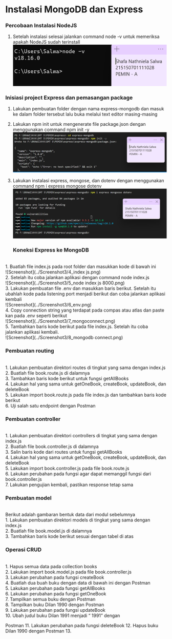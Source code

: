 # Instalasi MongoDB dan Express <br>
### Percobaan Instalasi NodeJS

1. Setelah instalasi selesai jalankan command node -v untuk memeriksa apakah NodeJS sudah terinstall <br>
  ![Screenshot](../Screenshot3/1_node_v.png) <br>
### Inisiasi project Express dan pemasangan package
1. Lakukan pembuatan folder dengan nama express-mongodb dan masuk ke dalam folder tersebut lalu buka melalui text editor masing-masing <br>

2. Lakukan npm init untuk mengenerate file package.json dengan menggunakan command npm init -y <br>
 ![Screenshot](../Screenshot3/2_npm_init-y.png) <br>
3. Lakukan instalasi express, mongose, dan dotenv dengan menggunakan command npm i express mongose dotenv <br>
 ![Screenshot](../Screenshot3/3_npm_express.png) <br>

   ### Koneksi Express ke MongoDB
<br>
   1. Buatlah file index.js pada root folder dan masukkan kode di bawah ini <br>
   ![Screenshot](../Screenshot3/4_index js.png)
    <br> 
   2. Setelah itu coba jalankan aplikasi dengan command node index.js <br>
    ![Screenshot](../Screenshot3/5_node index js 8000.png) <br>
   3. Lakukan pembuatan file .env dan masukkan baris berikut. Setelah itu ubahlah kode pada listening port menjadi berikut dan coba jalankan aplikasi kembali <br>
   ![Screenshot](../Screenshot3/6_env.png) 
  <br>
   4. Copy connection string yang terdapat pada compas atau atlas dan paste kan pada .env seperti berikut <br>
    ![Screenshot](../Screenshot3/7_mongoconnect.png) <br>
   5. Tambahkan baris kode berikut pada file index.js. Setelah itu coba jalankan aplikasi kembali. <br>
    ![Screenshot](../Screenshot3/8_mongodb connect.png) <br>

   ### Pembuatan routing
   <br>
   1. Lakukan pembuatan direktori routes di tingkat yang sama dengan index.js <br>
   2. Buatlah file book.route.js di dalamnya <br>
   3. Tambahkan baris kode berikut untuk fungsi getAllBooks<br>
   4. Lakukan hal yang sama untuk getOneBook, createBook, updateBook, dan deleteBook <br>
  5. Lakukan import book.route.js pada file index.js dan tambahkan baris kode berikut <br>
  6. Uji salah satu endpoint dengan Postman <br>

   ### Pembuatan controller
   <br>
   1. Lakukan pembuatan direktori controllers di tingkat yang sama dengan index.js <br>
   2. Buatlah file book.controller.js di dalamnya <br>
   3. Salin baris kode dari routes untuk fungsi getAllBooks <br>
   4. Lakukan hal yang sama untuk getOneBook, createBook, updateBook, dan deleteBook <br>
5. Lakukan import book.controller.js pada file book.route.js <br>
6. Lakukan perubahan pada fungsi agar dapat memanggil fungsi dari book.controller.js <br>
7. Lakukan pengujian kembali, pastikan response tetap sama <br>

   ### Pembuatan model
   <br>
   Berikut adalah gambaran bentuk data dari modul sebelumnya <br>
   1. Lakukan pembuatan direktori models di tingkat yang sama dengan index.js <br>
   2. Buatlah file book.model.js di dalamnya <br>
   3. Tambahkan baris kode berikut sesuai dengan tabel di atas <br>

   ### Operasi CRUD
   <br>
   1. Hapus semua data pada collection books <br>
   2. Lakukan import book.model.js pada file book.controller.js <br>
   3. Lakukan perubahan pada fungsi createBook <br>
   4. Buatlah dua buah buku dengan data di bawah ini dengan Postman <br>
   5. Lakukan perubahan pada fungsi getAllBooks <br>
   6. Lakukan perubahan pada fungsi getOneBook <br>
   7. Tampilkan semua buku dengan Postman <br>
   8. Tampilkan buku Dilan 1990 dengan Postman <br>
   9. Lakukan perubahan pada fungsi updateBook <br>
   10. Ubah judul buku Dilan 1991 menjadi “<NAMA PANGGILAN> 1991” dengan
  
Postman
  11. Lakukan perubahan pada fungsi deleteBook
  12. Hapus buku Dilan 1990 dengan Postman
  13. 
